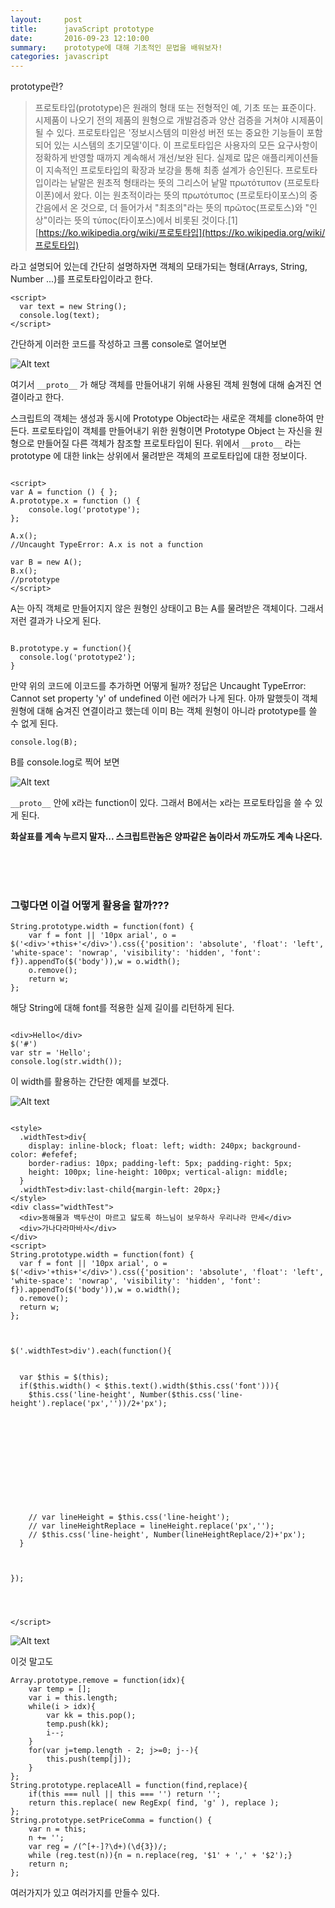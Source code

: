 ```yaml
---
layout:     post
title:      javaScript prototype
date:       2016-09-23 12:10:00
summary:    prototype에 대해 기초적인 문법을 배워보자!
categories: javascript
---
```


prototype란?

> 프로토타입(prototype)은 원래의 형태 또는 전형적인 예, 기초 또는 표준이다. 시제품이 나오기 전의 제품의 원형으로 개발검증과 양산 검증을 거쳐야 시제품이 될 수 있다. 프로토타입은 '정보시스템의 미완성 버전 또는 중요한 기능들이 포함되어 있는 시스템의 초기모델'이다. 이 프로토타입은 사용자의 모든 요구사항이 정확하게 반영할 때까지 계속해서 개선/보완 된다. 실제로 많은 애플리케이션들이 지속적인 프로토타입의 확장과 보강을 통해 최종 설계가 승인된다.
프로토타입이라는 낱말은 원초적 형태라는 뜻의 그리스어 낱말 πρωτότυπον (프로토타이폰)에서 왔다. 이는 원초적이라는 뜻의 πρωτότυπος (프로토타이포스)의 중간음에서 온 것으로, 더 들어가서 "최초의"라는 뜻의 πρῶτος(프로토스)와 "인상"이라는 뜻의 τύπος(타이포스)에서 비롯된 것이다.[1]
[https://ko.wikipedia.org/wiki/프로토타입](https://ko.wikipedia.org/wiki/프로토타입)

라고 설명되어 있는데 간단히 설명하자면 객체의 모태가되는 형태(Arrays, String, Number ...)를 프로토타입이라고 한다.

~~~~
<script>
  var text = new String();
  console.log(text);
</script>
~~~~

간단하게 이러한 코드를 작성하고 크롬 console로 열어보면

![Alt text](/tec/images/script_prototype/1.png)


여기서 `__proto__` 가 해당 객체를 만들어내기 위해 사용된 객체 원형에 대해 숨겨진 연결이라고 한다.

스크립트의 객체는 생성과 동시에 Prototype Object라는 새로운 객체를 clone하여 만든다.
프로토타입이 객체를 만들어내기 위한 원형이면 Prototype Object 는 자신을 원형으로 만들어질 다른 객체가 참조할 프로토타입이 된다.
위에서 `__proto__` 라는 prototype 에 대한 link는 상위에서 물려받은 객체의 프로토타입에 대한 정보이다.


~~~~

<script>
var A = function () { };
A.prototype.x = function () {
    console.log('prototype');
};

A.x();
//Uncaught TypeError: A.x is not a function

var B = new A();
B.x();
//prototype
</script>

~~~~

A는 아직 객체로 만들어지지 않은 원형인 상태이고 B는 A를 물려받은 객체이다. 그래서 저런 결과가 나오게 된다.

~~~~

B.prototype.y = function(){
  console.log('prototype2');
}

~~~~

만약 위의 코드에 이코드를 추가하면 어떻게 될까?
정답은 Uncaught TypeError: Cannot set property 'y' of undefined 이런 에러가 나게 된다.
아까 말했듯이 객체 원형에 대해 숨겨진 연결이라고 했는데 이미 B는 객체 원형이 아니라 prototype를 쓸 수 없게 된다.

~~~~
console.log(B);
~~~~
B를 console.log로 찍어 보면

![Alt text](/tec/images/script_prototype/2.png)

`__proto__` 안에 x라는 function이 있다. 그래서 B에서는 x라는 프로토타입을 쓸 수 있게 된다.

__화살표를 계속 누르지 말자... 스크립트란놈은 양파같은 놈이라서 까도까도 계속 나온다.__

<br/><br/><br/>

### 그렇다면 이걸 어떻게 활용을 할까???

~~~~
String.prototype.width = function(font) {
	var f = font || '10px arial', o = $('<div>'+this+'</div>').css({'position': 'absolute', 'float': 'left', 'white-space': 'nowrap', 'visibility': 'hidden', 'font': f}).appendTo($('body')),w = o.width();
	o.remove();
	return w;
};
~~~~

해당 String에 대해 font를 적용한 실제 길이를 리턴하게 된다.

~~~~

<div>Hello</div>
$('#')
var str = 'Hello';
console.log(str.width());

~~~~

이 width를 활용하는 간단한 예제를 보겠다.


![Alt text](/tec/images/script_prototype/3.png)

~~~~

<style>
  .widthTest>div{
    display: inline-block; float: left; width: 240px; background-color: #efefef;
    border-radius: 10px; padding-left: 5px; padding-right: 5px;
    height: 100px; line-height: 100px; vertical-align: middle;
  }
  .widthTest>div:last-child{margin-left: 20px;}
</style>
<div class="widthTest">
  <div>동해물과 백두산이 마르고 닳도록 하느님이 보우하사 우리나라 만세</div>
  <div>가나다라마바사</div>
</div>
<script>
String.prototype.width = function(font) {
  var f = font || '10px arial', o = $('<div>'+this+'</div>').css({'position': 'absolute', 'float': 'left', 'white-space': 'nowrap', 'visibility': 'hidden', 'font': f}).appendTo($('body')),w = o.width();
  o.remove();
  return w;
};



$('.widthTest>div').each(function(){


  var $this = $(this);
  if($this.width() < $this.text().width($this.css('font'))){
    $this.css('line-height', Number($this.css('line-height').replace('px',''))/2+'px');












    // var lineHeight = $this.css('line-height');
    // var lineHeightReplace = lineHeight.replace('px','');
    // $this.css('line-height', Number(lineHeightReplace/2)+'px');
  }



});




</script>

~~~~



![Alt text](/tec/images/script_prototype/4.png)



이것 말고도

~~~~
Array.prototype.remove = function(idx){
	var temp = [];
	var i = this.length;
	while(i > idx){
		var kk = this.pop();
		temp.push(kk);
		i--;
	}
	for(var j=temp.length - 2; j>=0; j--){
		this.push(temp[j]);
	}
};
String.prototype.replaceAll = function(find,replace){
	if(this === null || this === '') return '';
	return this.replace( new RegExp( find, 'g' ), replace );
};
String.prototype.setPriceComma = function() {
	var n = this;
	n += '';
	var reg = /(^[+-]?\d+)(\d{3})/;
	while (reg.test(n)){n = n.replace(reg, '$1' + ',' + '$2');}
	return n;
};
~~~~


여러가지가 있고 여러가지를 만들수 있다.
